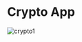 # Crypto App


![crypto1](https://user-images.githubusercontent.com/100087318/178107591-6a71c71d-5690-4d7d-a5c8-54fb306b7848.png)


